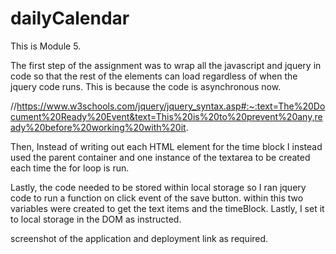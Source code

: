# dailyCalendar
This is Module 5. 

The first step of the assignment was to wrap all the javascript and jquery in code so that the rest of the elements can load regardless of when the 
jquery code runs. This is because the code is asynchronous now. 

//https://www.w3schools.com/jquery/jquery_syntax.asp#:~:text=The%20Document%20Ready%20Event&text=This%20is%20to%20prevent%20any,ready%20before%20working%20with%20it.

Then, Instead of writing out each HTML element for the time block I instead used the parent container and one instance of the textarea to be created each time the for loop is run.

Lastly, the code needed to be stored within local storage so I ran jquery code to run a function on click event of the save button. within this two variables were created to get the text items and the timeBlock. Lastly, I set it to local storage in the DOM as instructed. 


screenshot of the application and deployment link as required. 


